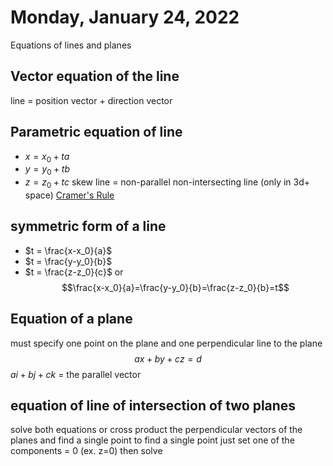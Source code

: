 # Monday, January 24, 2022
Equations of lines and planes
## Vector equation of the line
line = position vector + direction vector
## Parametric equation of line
- $x = x_0 + ta$
- $y = y_0 + tb$
- $z = z_0 + tc$
skew line = non-parallel non-intersecting line (only in 3d+ space)
[Cramer's Rule](https://www.purplemath.com/modules/cramers.htm)
## symmetric form of a line
- $t = \frac{x-x_0}{a}$
- $t = \frac{y-y_0}{b}$
- $t = \frac{z-z_0}{c}$
or
$$\frac{x-x_0}{a}=\frac{y-y_0}{b}=\frac{z-z_0}{b}=t$$
## Equation of a plane 
must specify one point on the plane and one perpendicular line to the plane
$$ax+by+cz=d$$
$ai+bj+ck$ = the parallel vector
## equation of line of intersection of two planes
solve both equations 
or
cross product the perpendicular vectors of the planes
and find a single point
to find a single point just set one of the components = 0 (ex. z=0)
then solve